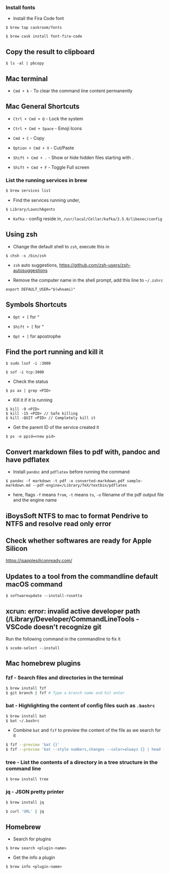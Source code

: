 ### Install fonts

- Install the Fira Code font

```
$ brew tap caskroom/fonts

$ brew cask install font-fira-code
```

## Copy the result to clipboard

```
$ ls -al | pbcopy
```

## Mac terminal

- `Cmd + k` - To clear the command line content permanently

## Mac General Shortcuts

- `Ctrl + Cmd + Q` - Lock the system

- `Ctrl + Cmd + Space` - Emoji Icons

- `Cmd + C` - Copy

- `Option + Cmd + V` - Cut/Paste

- `Shift + Cmd + .` - Show or hide hidden files starting with `.`

- `Shift + Cmd + F` - Toggle Full screen

### List the running services in brew

```bash
$ brew services list
```

- Find the services running under,
```
$ Library/LaunchAgents
```

- `Kafka` - config reside in, `/usr/local/Cellar/kafka/2.5.0/libexec/config`

## Using zsh

- Change the default shell to `zsh`, execute this in
```
$ chsh -s /bin/zsh
```

- `zsh` auto suggestions, https://github.com/zsh-users/zsh-autosuggestions

- Remove the computer name in the shell prompt, add this line to `~/.zshrc`
```
export DEFAULT_USER="$(whoami)"
```

## Symbols Shortcuts

- `Opt + [` for `“`

- `Shift + [` for `”`

- `Opt + ]` for apostrophe


## Find the port running and kill it

```
$ sudo lsof -i :3000

$ sof -i tcp:3000
```

- Check the status
```
$ ps ax | grep <PID>
```

- Kill it if it is running
```
$ kill -9 <PID>
$ kill -15 <PID> // Safe killing
$ kill -QUIT <PID> // Completely kill it
```

- Get the parent ID of the service created it
```
$ ps -o ppid=<new pid>
```

## Convert markdown files to pdf with, pandoc and have pdflatex

- Install `pandoc` and `pdflatex` before running the command
```
$ pandoc -f markdown -t pdf -o converted-markdown.pdf sample-markdown.md --pdf-engine=/Library/TeX/textbin/pdflatex
```
- here, flags `-f` means `from`, `-t` means `to`, `-o` filename of the pdf output file and the engine name

## iBoysSoft NTFS to mac to format Pendrive to NTFS and resolve read only error

## Check whether softwares are ready for Apple Silicon

https://isapplesiliconready.com/

## Updates to a tool from the commandline default macOS command

```
$ softwareupdate --install-rosetta
```

## xcrun: error: invalid active developer path (/Library/Developer/CommandLineTools - VSCode doesn't recognize git

Run the following command in the commandline to fix it
```
$ xcode-select --install
```

## Mac homebrew plugins 

### fzf - Search files and directories in the terminal

```bash
$ brew install fzf
$ git branch | fzf # Type a branch name and hit enter
```

### bat - Highlighting the content of config files such as `.bashrc`

```bash
$ brew install bat
$ bat ~/.bashrc
```

- Combine `bat` and `fzf` to preview the content of the file as we search for it
```bash 
$ fzf --preview 'bat {}'
$ fzf --preview 'bat --style numbers,changes --color=always {} | head -500'
```

### tree - List the contents of a directory in a tree structure in the command line

```bash
$ brew install tree
```

### jq - JSON pretty printer

```bash
$ brew install jq

$ curl 'URL' | jq
```

## Homebrew 

- Search for plugins
```
$ brew search <plugin-name>
```

- Get the info a plugin
```
$ brew info <plugin-name>
```